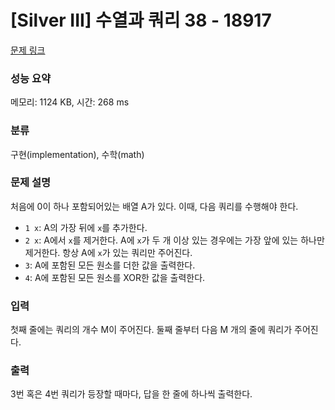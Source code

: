 # [Silver III] 수열과 쿼리 38 - 18917 

[문제 링크](https://www.acmicpc.net/problem/18917) 

### 성능 요약

메모리: 1124 KB, 시간: 268 ms

### 분류

구현(implementation), 수학(math)

### 문제 설명

<p>처음에 0이 하나 포함되어있는 배열 A가 있다. 이때, 다음 쿼리를 수행해야 한다.</p>

<ul>
	<li><code>1 x</code>: A의 가장 뒤에 <code>x</code>를 추가한다.</li>
	<li><code>2 x</code>: A에서 <code>x</code>를 제거한다. A에 <code>x</code>가 두 개 이상 있는 경우에는 가장 앞에 있는 하나만 제거한다. 항상 A에 <code>x</code>가 있는 쿼리만 주어진다.</li>
	<li><code>3</code>: A에 포함된 모든 원소를 더한 값을 출력한다.</li>
	<li><code>4</code>: A에 포함된 모든 원소를 XOR한 값을 출력한다.</li>
</ul>

### 입력 

 <p>첫째 줄에는 쿼리의 개수 M이 주어진다. 둘째 줄부터 다음 M 개의 줄에 쿼리가 주어진다.</p>

### 출력 

 <p>3번 혹은 4번 쿼리가 등장할 때마다, 답을 한 줄에 하나씩 출력한다.</p>

